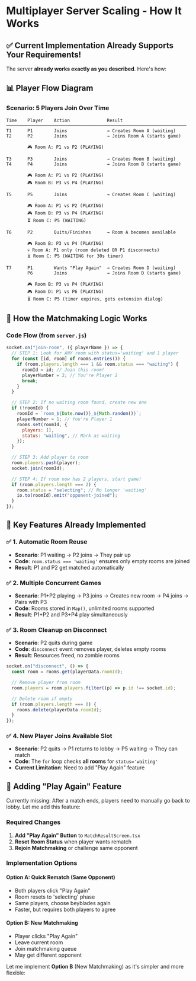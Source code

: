 # Multiplayer Server Scaling - How It Works

## ✅ Current Implementation Already Supports Your Requirements!

The server **already works exactly as you described**. Here's how:

## 📊 Player Flow Diagram

### Scenario: 5 Players Join Over Time

```
Time    Player    Action              Result
────────────────────────────────────────────────────────────────────
T1      P1        Joins               → Creates Room A (waiting)
T2      P2        Joins               → Joins Room A (starts game)

        🎮 Room A: P1 vs P2 (PLAYING)

T3      P3        Joins               → Creates Room B (waiting)
T4      P4        Joins               → Joins Room B (starts game)

        🎮 Room A: P1 vs P2 (PLAYING)
        🎮 Room B: P3 vs P4 (PLAYING)

T5      P5        Joins               → Creates Room C (waiting)

        🎮 Room A: P1 vs P2 (PLAYING)
        🎮 Room B: P3 vs P4 (PLAYING)
        ⏳ Room C: P5 (WAITING)

T6      P2        Quits/Finishes      → Room A becomes available

        🎮 Room B: P3 vs P4 (PLAYING)
        💀 Room A: P1 only (room deleted OR P1 disconnects)
        ⏳ Room C: P5 (WAITING for 30s timer)

T7      P1        Wants "Play Again"  → Creates Room D (waiting)
        P6        Joins               → Joins Room D (starts game)

        🎮 Room B: P3 vs P4 (PLAYING)
        🎮 Room D: P1 vs P6 (PLAYING)
        ⏳ Room C: P5 (timer expires, gets extension dialog)
```

## 🔧 How the Matchmaking Logic Works

### Code Flow (from `server.js`)

```javascript
socket.on("join-room", ({ playerName }) => {
  // STEP 1: Look for ANY room with status='waiting' and 1 player
  for (const [id, room] of rooms.entries()) {
    if (room.players.length === 1 && room.status === "waiting") {
      roomId = id; // Join this room!
      playerNumber = 2; // You're Player 2
      break;
    }
  }

  // STEP 2: If no waiting room found, create new one
  if (!roomId) {
    roomId = `room_${Date.now()}_${Math.random()}`;
    playerNumber = 1; // You're Player 1
    rooms.set(roomId, {
      players: [],
      status: "waiting", // Mark as waiting
    });
  }

  // STEP 3: Add player to room
  room.players.push(player);
  socket.join(roomId);

  // STEP 4: If room now has 2 players, start game!
  if (room.players.length === 2) {
    room.status = "selecting"; // No longer 'waiting'
    io.to(roomId).emit("opponent-joined");
  }
});
```

## 🎯 Key Features Already Implemented

### ✅ 1. Automatic Room Reuse

- **Scenario**: P1 waiting → P2 joins → They pair up
- **Code**: `room.status === 'waiting'` ensures only empty rooms are joined
- **Result**: P1 and P2 get matched automatically

### ✅ 2. Multiple Concurrent Games

- **Scenario**: P1+P2 playing → P3 joins → Creates new room → P4 joins → Pairs with P3
- **Code**: Rooms stored in `Map()`, unlimited rooms supported
- **Result**: P1+P2 and P3+P4 play simultaneously

### ✅ 3. Room Cleanup on Disconnect

- **Scenario**: P2 quits during game
- **Code**: `disconnect` event removes player, deletes empty rooms
- **Result**: Resources freed, no zombie rooms

```javascript
socket.on("disconnect", () => {
  const room = rooms.get(playerData.roomId);

  // Remove player from room
  room.players = room.players.filter((p) => p.id !== socket.id);

  // Delete room if empty
  if (room.players.length === 0) {
    rooms.delete(playerData.roomId);
  }
});
```

### ✅ 4. New Player Joins Available Slot

- **Scenario**: P2 quits → P1 returns to lobby → P5 waiting → They can match
- **Code**: The `for` loop checks **all rooms** for `status='waiting'`
- **Current Limitation**: Need to add "Play Again" feature

## 🔄 Adding "Play Again" Feature

Currently missing: After a match ends, players need to manually go back to lobby. Let me add this feature:

### Required Changes

1. **Add "Play Again" Button** to `MatchResultScreen.tsx`
2. **Reset Room Status** when player wants rematch
3. **Rejoin Matchmaking** or challenge same opponent

### Implementation Options

#### Option A: Quick Rematch (Same Opponent)

- Both players click "Play Again"
- Room resets to 'selecting' phase
- Same players, choose beyblades again
- Faster, but requires both players to agree

#### Option B: New Matchmaking

- Player clicks "Play Again"
- Leave current room
- Join matchmaking queue
- May get different opponent

Let me implement **Option B** (New Matchmaking) as it's simpler and more flexible:

